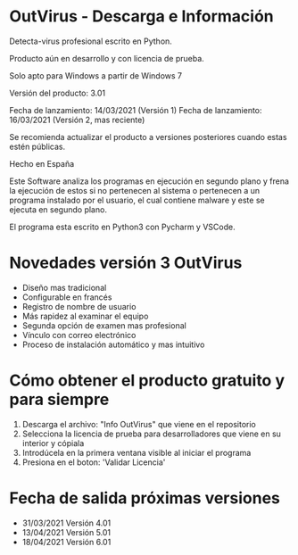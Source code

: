 # OutVirus - Descarga e Información
Detecta-virus profesional escrito en Python.

Producto aún en desarrollo y con licencia de prueba.


Solo apto para Windows a partir de Windows 7

Versión del producto: 3.01

Fecha de lanzamiento: 14/03/2021 (Versión 1)
Fecha de lanzamiento: 16/03/2021 (Versión 2, mas reciente)

Se recomienda actualizar el producto a versiones posteriores cuando estas estén públicas.

Hecho en España



Este Software analiza los programas en ejecución en segundo plano y frena la ejecución de estos si no pertenecen al sistema
o pertenecen a un programa instalado por el usuario, el cual contiene malware y este se ejecuta en segundo plano.

El programa esta escrito en Python3 con Pycharm y VSCode.



# Novedades versión 3 OutVirus

- Diseño mas tradicional
- Configurable en francés
- Registro de nombre de usuario
- Más rapidez al examinar el equipo
- Segunda opción de examen mas profesional
- Vínculo con correo electrónico
- Proceso de instalación automático y mas intuitivo


# Cómo obtener el producto gratuito y para siempre

1. Descarga el archivo: "Info OutVirus" que viene en el repositorio
2. Selecciona la licencia de prueba para desarrolladores que viene en su interior y cópiala
3. Introdúcela en la primera ventana visible al iniciar el programa
4. Presiona en el boton: 'Validar Licencia'


# Fecha de salida próximas versiones

- 31/03/2021 Versión 4.01
- 13/04/2021 Versión 5.01
- 18/04/2021 Versión 6.01
